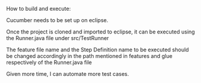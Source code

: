 How to build and execute:

Cucumber needs to be set up on eclipse.

Once the project is cloned and imported to eclipse, 
it can be executed using the Runner.java file under src/TestRunner


The feature file name and the Step Definition name to be executed 
should be changed accordingly in the path mentioned in features and glue 
respectively of the Runner.java file


Given more time, I can automate more test cases.
